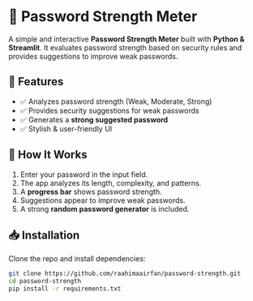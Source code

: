 # 🔐 Password Strength Meter

A simple and interactive **Password Strength Meter** built with **Python & Streamlit**. It evaluates password strength based on security rules and provides suggestions to improve weak passwords.

## 🚀 Features
- ✅ Analyzes password strength (Weak, Moderate, Strong)
- ✅ Provides security suggestions for weak passwords
- ✅ Generates a **strong suggested password**
- ✅ Stylish & user-friendly UI

## 🎯 How It Works
1. Enter your password in the input field.
2. The app analyzes its length, complexity, and patterns.
3. A **progress bar** shows password strength.
4. Suggestions appear to improve weak passwords.
5. A strong **random password generator** is included.

## 📥 Installation
Clone the repo and install dependencies:
```bash
git clone https://github.com/raahimaairfan/password-strength.git
cd password-strength
pip install -r requirements.txt
